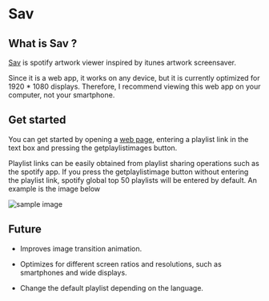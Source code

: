 # Sav

## What is Sav ?

[Sav](https://spotify-artwork-app.vercel.app/) is spotify artwork viewer inspired by itunes artwork screensaver. 

Since it is a web app, it works on any device, but it is currently optimized for 1920 * 1080 displays. Therefore, I recommend viewing this web app on your computer, not your smartphone.

## Get started

You can get started by opening a [web page](https://spotify-artwork-app.vercel.app/), entering a playlist link in the text box and pressing the getplaylistimages button. 

Playlist links can be easily obtained from playlist sharing operations such as the spotify app. If you press the getplaylistimage button without entering the playlist link, spotify global top 50 playlists will be entered by default. An example is the image below

![sample image](https://user-images.githubusercontent.com/61040486/115978381-d66e0780-a5b9-11eb-81bd-cceb786b9814.gif)

## Future

- Improves image transition animation.

- Optimizes for different screen ratios and resolutions, such as smartphones and wide displays.

- Change the default playlist depending on the language.

